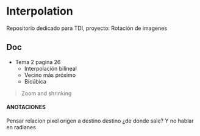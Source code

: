 # Interpolation
Repositorio dedicado para TDI, proyecto: Rotación de imagenes

## Doc
- Tema 2 pagina 26
    - Interpolación bilineal
    - Vecino más próximo
    - Bicúbica
      
 > Zoom and shrinking

#### ANOTACIONES
Pensar relacion pixel origen a destino  destino ¿de donde sale? 
Y no hablar en radianes 

